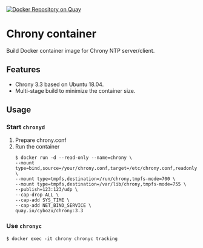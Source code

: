 [![Docker Repository on Quay](https://quay.io/repository/cybozu/chrony/status "Docker Repository on Quay")](https://quay.io/repository/cybozu/chrony)

Chrony container
================

Build Docker container image for Chrony NTP server/client.

Features
--------

- Chrony 3.3 based on Ubuntu 18.04.
- Multi-stage build to minimize the container size.

Usage
-----

### Start `chronyd`

1. Prepare chrony.conf
1. Run the container
    ```console
    $ docker run -d --read-only --name=chrony \
    --mount type=bind,source=/your/chrony.conf,target=/etc/chrony.conf,readonly \
    --mount type=tmpfs,destination=/run/chrony,tmpfs-mode=700 \
    --mount type=tmpfs,destination=/var/lib/chrony,tmpfs-mode=755 \
    --publish=123:123/udp \
    --cap-drop ALL \
    --cap-add SYS_TIME \
    --cap-add NET_BIND_SERVICE \
    quay.io/cybozu/chrony:3.3
    ```

### Use `chronyc`

```console
$ docker exec -it chrony chronyc tracking
```
